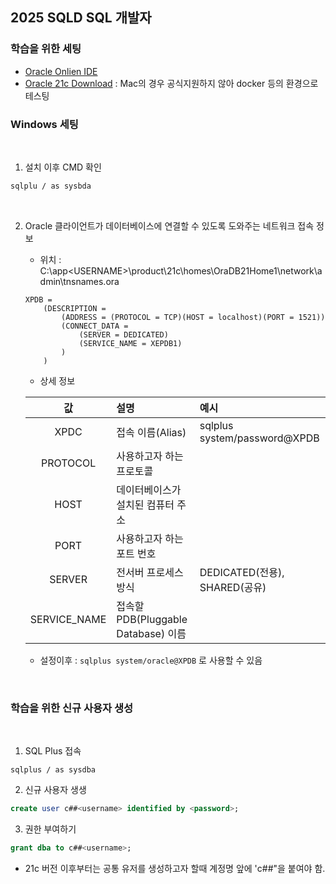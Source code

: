 ## 2025 SQLD SQL 개발자

### 학습을 위한 세팅
- [Oracle Onlien IDE](https://livesql.oracle.com/ords/f?p=590:1000:115138537772526::LEVEL1:::)
- [Oracle 21c Download](https://www.oracle.com/database/technologies/oracle21c-windows-downloads.html) : Mac의 경우 공식지원하지 않아 docker 등의 환경으로 테스팅

### Windows 세팅

<br>

1. 설치 이후 CMD 확인
```cmd
sqlplu / as sysbda
```

<br>

2. Oracle 클라이언트가 데이터베이스에 연결할 수 있도록 도와주는 네트워크 접속 정보

    - 위치 : C:\app\<USERNAME>\product\21c\homes\OraDB21Home1\network\admin\tnsnames.ora
    ```
    XPDB = 
        (DESCRIPTION = 
            (ADDRESS = (PROTOCOL = TCP)(HOST = localhost)(PORT = 1521))
            (CONNECT_DATA = 
                (SERVER = DEDICATED)
                (SERVICE_NAME = XEPDB1)
            )
        )
    ```

    - 상세 정보

    |값|설명|예시|
    |:---:|:---|:---|
    |XPDC|접속 이름(Alias)| sqlplus system/password@XPDB|
    |PROTOCOL|사용하고자 하는 프로토콜||
    |HOST|데이터베이스가 설치된 컴퓨터 주소||
    |PORT|사용하고자 하는 포트 번호||
    |SERVER|전서버 프로세스 방식|DEDICATED(전용), SHARED(공유)|
    |SERVICE_NAME|접속할 PDB(Pluggable Database) 이름||

    - 설정이후 : `sqlplus system/oracle@XPDB` 로 사용할 수 있음

<br>

### 학습을 위한 신규 사용자 생성

<br>

1. SQL Plus 접속
```
sqlplus / as sysdba
```
2. 신규 사용자 생생
```sql
create user c##<username> identified by <password>;
```
3. 권한 부여하기
```sql
grant dba to c##<username>;
```
- 21c 버전 이후부터는 공통 유저를 생성하고자 할때 계정명 앞에 'c##"을 붙여야 함.